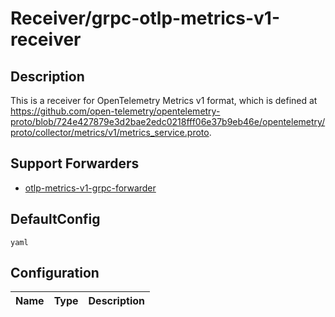 # Receiver/grpc-otlp-metrics-v1-receiver
## Description
This is a receiver for OpenTelemetry Metrics v1 format, which is defined at https://github.com/open-telemetry/opentelemetry-proto/blob/724e427879e3d2bae2edc0218fff06e37b9eb46e/opentelemetry/proto/collector/metrics/v1/metrics_service.proto.
## Support Forwarders
 - [otlp-metrics-v1-grpc-forwarder](forwarder_otlp-metrics-v1-grpc-forwarder.md)
## DefaultConfig
```yaml ```
## Configuration
|Name|Type|Description|
|----|----|-----------|

